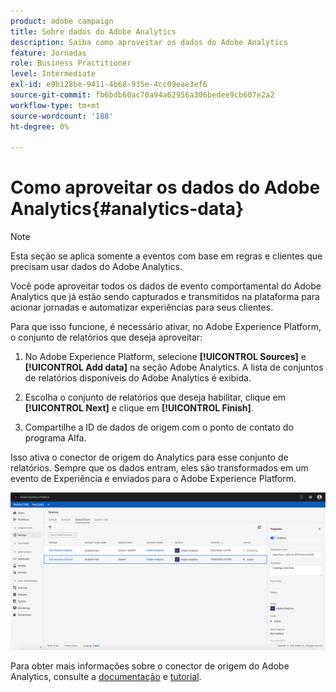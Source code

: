 ```yaml
---
product: adobe campaign
title: Sobre dados do Adobe Analytics
description: Saiba como aproveitar os dados do Adobe Analytics
feature: Jornadas
role: Business Practitioner
level: Intermediate
exl-id: e9b128be-9411-4b68-935e-4cc09eae3ef6
source-git-commit: fb6bdb60ac70a94a62956a306bedee9cb607e2a2
workflow-type: tm+mt
source-wordcount: '188'
ht-degree: 0%

---
```


# Como aproveitar os dados do Adobe Analytics{#analytics-data}

>[!NOTE]
>
>Esta seção se aplica somente a eventos com base em regras e clientes que precisam usar dados do Adobe Analytics.

Você pode aproveitar todos os dados de evento comportamental do Adobe Analytics que já estão sendo capturados e transmitidos na plataforma para acionar jornadas e automatizar experiências para seus clientes.

Para que isso funcione, é necessário ativar, no Adobe Experience Platform, o conjunto de relatórios que deseja aproveitar:

1. No Adobe Experience Platform, selecione **[!UICONTROL Sources]** e **[!UICONTROL Add data]** na seção Adobe Analytics. A lista de conjuntos de relatórios disponíveis do Adobe Analytics é exibida.

1. Escolha o conjunto de relatórios que deseja habilitar, clique em **[!UICONTROL Next]** e clique em **[!UICONTROL Finish]**.

1. Compartilhe a ID de dados de origem com o ponto de contato do programa Alfa.

Isso ativa o conector de origem do Analytics para esse conjunto de relatórios. Sempre que os dados entram, eles são transformados em um evento de Experiência e enviados para o Adobe Experience Platform.

![](../assets/alpha-event9.png)

Para obter mais informações sobre o conector de origem do Adobe Analytics, consulte a [documentação](https://experienceleague.adobe.com/docs/experience-platform/sources/connectors/adobe-applications/analytics.html) e [tutorial](https://experienceleague.adobe.com/docs/experience-platform/sources/ui-tutorials/create/adobe-applications/analytics.html).
